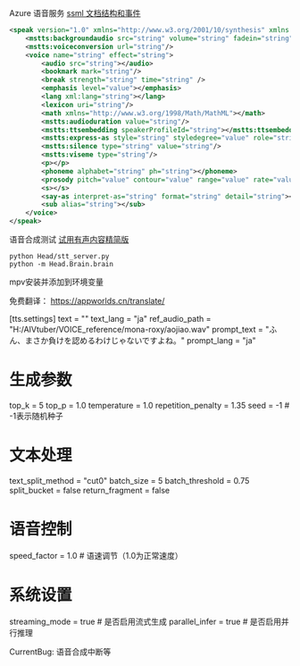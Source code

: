 Azure 语音服务
[ssml 文档结构和事件](https://learn.microsoft.com/zh-cn/azure/ai-services/speech-service/speech-synthesis-markup-structure)

```xml
<speak version="1.0" xmlns="http://www.w3.org/2001/10/synthesis" xmlns:mstts="https://www.w3.org/2001/mstts" xml:lang="string">
    <mstts:backgroundaudio src="string" volume="string" fadein="string" fadeout="string"/>
    <mstts:voiceconversion url="string"/>
    <voice name="string" effect="string">
        <audio src="string"></audio>
        <bookmark mark="string"/>
        <break strength="string" time="string" />
        <emphasis level="value"></emphasis>
        <lang xml:lang="string"></lang>
        <lexicon uri="string"/>
        <math xmlns="http://www.w3.org/1998/Math/MathML"></math>
        <mstts:audioduration value="string"/>
        <mstts:ttsembedding speakerProfileId="string"></mstts:ttsembedding>
        <mstts:express-as style="string" styledegree="value" role="string"></mstts:express-as>
        <mstts:silence type="string" value="string"/>
        <mstts:viseme type="string"/>
        <p></p>
        <phoneme alphabet="string" ph="string"></phoneme>
        <prosody pitch="value" contour="value" range="value" rate="value" volume="value"></prosody>
        <s></s>
        <say-as interpret-as="string" format="string" detail="string"></say-as>
        <sub alias="string"></sub>
    </voice>
</speak>
```

语音合成测试
[试用有声内容精简版](https://speech.microsoft.com/audiocontentcreation)


```
python Head/stt_server.py
python -m Head.Brain.brain
```

mpv安装并添加到环境变量


免费翻译：
https://appworlds.cn/translate/


[tts.settings]
text = ""
text_lang = "ja"
ref_audio_path = "H:/AIVtuber/VOICE_reference/mona-roxy/aojiao.wav"
prompt_text = "ふん、まさか負けを認めるわけじゃないですよね。"
prompt_lang = "ja"
# 生成参数
top_k = 5
top_p = 1.0
temperature = 1.0
repetition_penalty = 1.35
seed = -1  # -1表示随机种子

# 文本处理
text_split_method = "cut0"
batch_size = 5
batch_threshold = 0.75
split_bucket = false
return_fragment = false

# 语音控制
speed_factor = 1.0  # 语速调节（1.0为正常速度）

# 系统设置
streaming_mode = true  # 是否启用流式生成
parallel_infer = true   # 是否启用并行推理


CurrentBug: 语音合成中断等